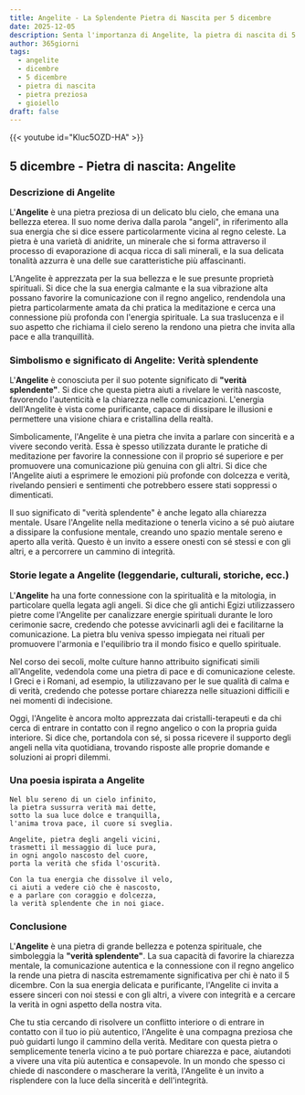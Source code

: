 ```yaml
---
title: Angelite - La Splendente Pietra di Nascita per 5 dicembre
date: 2025-12-05
description: Senta l'importanza di Angelite, la pietra di nascita di 5 dicembre che simboleggia Verità splendente. Lasci che la sua bellezza e il suo significato illuminino la sua giornata.
author: 365giorni
tags:
  - angelite
  - dicembre
  - 5 dicembre
  - pietra di nascita
  - pietra preziosa
  - gioiello
draft: false
---
```


{{< youtube id="Kluc5OZD-HA" >}}

## 5 dicembre - Pietra di nascita: Angelite

### Descrizione di Angelite

L'**Angelite** è una pietra preziosa di un delicato blu cielo, che emana una bellezza eterea. Il suo nome deriva dalla parola "angeli", in riferimento alla sua energia che si dice essere particolarmente vicina al regno celeste. La pietra è una varietà di anidrite, un minerale che si forma attraverso il processo di evaporazione di acqua ricca di sali minerali, e la sua delicata tonalità azzurra è una delle sue caratteristiche più affascinanti.

L'Angelite è apprezzata per la sua bellezza e le sue presunte proprietà spirituali. Si dice che la sua energia calmante e la sua vibrazione alta possano favorire la comunicazione con il regno angelico, rendendola una pietra particolarmente amata da chi pratica la meditazione e cerca una connessione più profonda con l'energia spirituale. La sua traslucenza e il suo aspetto che richiama il cielo sereno la rendono una pietra che invita alla pace e alla tranquillità.

### Simbolismo e significato di Angelite: Verità splendente

L'**Angelite** è conosciuta per il suo potente significato di **"verità splendente"**. Si dice che questa pietra aiuti a rivelare le verità nascoste, favorendo l'autenticità e la chiarezza nelle comunicazioni. L'energia dell'Angelite è vista come purificante, capace di dissipare le illusioni e permettere una visione chiara e cristallina della realtà.

Simbolicamente, l'Angelite è una pietra che invita a parlare con sincerità e a vivere secondo verità. Essa è spesso utilizzata durante le pratiche di meditazione per favorire la connessione con il proprio sé superiore e per promuovere una comunicazione più genuina con gli altri. Si dice che l'Angelite aiuti a esprimere le emozioni più profonde con dolcezza e verità, rivelando pensieri e sentimenti che potrebbero essere stati soppressi o dimenticati.

Il suo significato di "verità splendente" è anche legato alla chiarezza mentale. Usare l'Angelite nella meditazione o tenerla vicino a sé può aiutare a dissipare la confusione mentale, creando uno spazio mentale sereno e aperto alla verità. Questo è un invito a essere onesti con sé stessi e con gli altri, e a percorrere un cammino di integrità.

### Storie legate a Angelite (leggendarie, culturali, storiche, ecc.)

L'**Angelite** ha una forte connessione con la spiritualità e la mitologia, in particolare quella legata agli angeli. Si dice che gli antichi Egizi utilizzassero pietre come l'Angelite per canalizzare energie spirituali durante le loro cerimonie sacre, credendo che potesse avvicinarli agli dei e facilitarne la comunicazione. La pietra blu veniva spesso impiegata nei rituali per promuovere l'armonia e l'equilibrio tra il mondo fisico e quello spirituale.

Nel corso dei secoli, molte culture hanno attribuito significati simili all'Angelite, vedendola come una pietra di pace e di comunicazione celeste. I Greci e i Romani, ad esempio, la utilizzavano per le sue qualità di calma e di verità, credendo che potesse portare chiarezza nelle situazioni difficili e nei momenti di indecisione.

Oggi, l'Angelite è ancora molto apprezzata dai cristalli-terapeuti e da chi cerca di entrare in contatto con il regno angelico o con la propria guida interiore. Si dice che, portandola con sé, si possa ricevere il supporto degli angeli nella vita quotidiana, trovando risposte alle proprie domande e soluzioni ai propri dilemmi.

### Una poesia ispirata a Angelite

```
Nel blu sereno di un cielo infinito,
la pietra sussurra verità mai dette,
sotto la sua luce dolce e tranquilla,
l'anima trova pace, il cuore si sveglia.

Angelite, pietra degli angeli vicini,
trasmetti il messaggio di luce pura,
in ogni angolo nascosto del cuore,
porta la verità che sfida l'oscurità.

Con la tua energia che dissolve il velo,
ci aiuti a vedere ciò che è nascosto,
e a parlare con coraggio e dolcezza,
la verità splendente che in noi giace.
```

### Conclusione

L'**Angelite** è una pietra di grande bellezza e potenza spirituale, che simboleggia la **"verità splendente"**. La sua capacità di favorire la chiarezza mentale, la comunicazione autentica e la connessione con il regno angelico la rende una pietra di nascita estremamente significativa per chi è nato il 5 dicembre. Con la sua energia delicata e purificante, l'Angelite ci invita a essere sinceri con noi stessi e con gli altri, a vivere con integrità e a cercare la verità in ogni aspetto della nostra vita.

Che tu stia cercando di risolvere un conflitto interiore o di entrare in contatto con il tuo io più autentico, l'Angelite è una compagna preziosa che può guidarti lungo il cammino della verità. Meditare con questa pietra o semplicemente tenerla vicino a te può portare chiarezza e pace, aiutandoti a vivere una vita più autentica e consapevole. In un mondo che spesso ci chiede di nascondere o mascherare la verità, l'Angelite è un invito a risplendere con la luce della sincerità e dell'integrità.